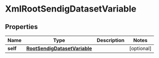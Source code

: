 

# XmlRootSendigDatasetVariable

## Properties

Name | Type | Description | Notes
------------ | ------------- | ------------- | -------------
**self** | [**RootSendigDatasetVariable**](RootSendigDatasetVariable.md) |  |  [optional]





